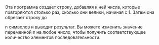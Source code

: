 Эта программа создает строку, добавляя к ней числа, которые повторяются столько раз, сколько они велики, начиная с 1. Затем она обрезает строку до 

n символов и выводит результат. Вы можете изменить значение переменной n на любое число, чтобы получить соответствующее количество элементов последовательности.
